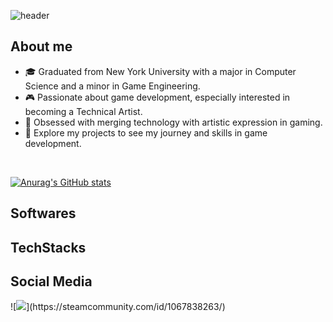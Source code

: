 
![header](https://capsule-render.vercel.app/api?type=waving&color=0:a169c9,100:cfa1f0&animation=twinkling&height=200&section=header&text=Sup!%20Here's%20Charles&fontSize=50&fontColor=faf6f9)
<h2>About me</h2>

- 🎓 Graduated from New York University with a major in Computer Science and a minor in Game Engineering.
- 🎮 Passionate about game development, especially interested in becoming a Technical Artist.
- 🎨 Obsessed with merging technology with artistic expression in gaming.
- 🌟 Explore my projects to see my journey and skills in game development.

<br />

[![Anurag's GitHub stats](https://github-readme-stats.vercel.app/api?username=DrPeachy&show_icons=true&theme=radical&count_private=true)](https://github.com/anuraghazra/github-readme-stats)
<h2>Softwares</h2>
<h2>TechStacks</h2>
<h2>Social Media</h2>
![<img src="https://github.com/DrPeachy/Drpeachy/assets/91103612/b79804e8-bb00-4a1f-bbf7-73b53c3eb1da">](https://steamcommunity.com/id/1067838263/)

